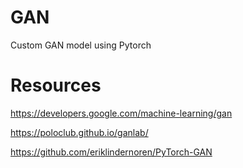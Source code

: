 # GAN
Custom GAN model using Pytorch

# Resources
https://developers.google.com/machine-learning/gan

https://poloclub.github.io/ganlab/

https://github.com/eriklindernoren/PyTorch-GAN
